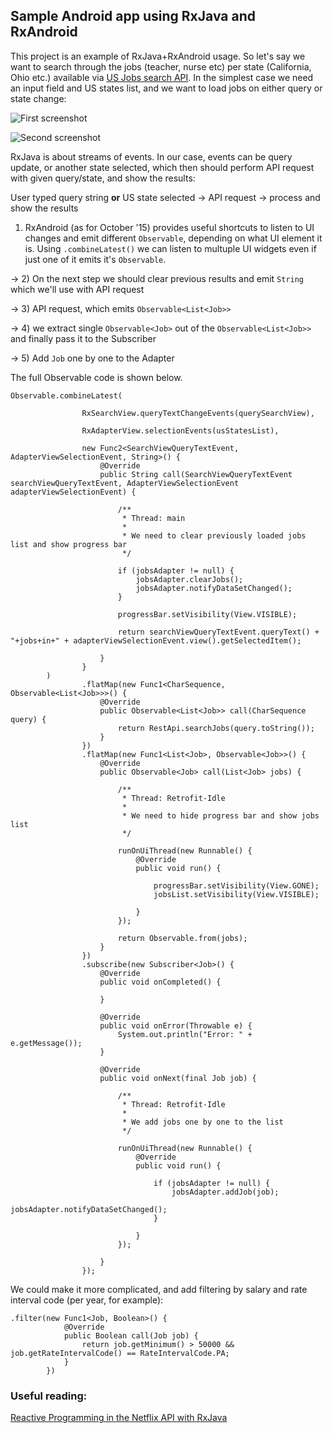 ## Sample Android app using RxJava and RxAndroid

This project is an example of RxJava+RxAndroid usage. So let's say we want to search through the jobs (teacher, nurse etc) per state (California, Ohio etc.) available via [US Jobs search API](http://search.digitalgov.gov/developer/jobs.html#using-the-api). In the simplest case we need an input field and US states list, and we want to load jobs on either query or state change: 

![First screenshot](https://cloud.githubusercontent.com/assets/560815/10376673/89b996f6-6dd5-11e5-8bc2-5afdacfee2c5.png)

![Second screenshot](https://cloud.githubusercontent.com/assets/560815/10376674/8ae36c5a-6dd5-11e5-86ab-f76f3ad27045.png)

RxJava is about streams of events. In our case, events can be query update, or another state selected, which then should perform API request with given query/state, and show the results:

User typed query string **or** US state selected -> API request -> process and show the results

1) RxAndroid (as for October '15) provides useful shortcuts to listen to UI changes and emit different `Observable`, depending on what UI element it is. Using `.combineLatest()` we can listen to multuple UI widgets even if just one of it emits it's `Observable`.

-> 2) On the next step we should clear previous results and emit `String` which we'll use with API request

-> 3) API request, which emits `Observable<List<Job>>`

-> 4) we extract single `Observable<Job>` out of the `Observable<List<Job>>` and finally pass it to the Subscriber

-> 5) Add `Job` one by one to the Adapter

The full Observable code is shown below.

```
Observable.combineLatest(

                RxSearchView.queryTextChangeEvents(querySearchView),

                RxAdapterView.selectionEvents(usStatesList),

                new Func2<SearchViewQueryTextEvent, AdapterViewSelectionEvent, String>() {
                    @Override
                    public String call(SearchViewQueryTextEvent searchViewQueryTextEvent, AdapterViewSelectionEvent adapterViewSelectionEvent) {

                        /**
                         * Thread: main
                         *
                         * We need to clear previously loaded jobs list and show progress bar
                         */

                        if (jobsAdapter != null) {
                            jobsAdapter.clearJobs();
                            jobsAdapter.notifyDataSetChanged();
                        }

                        progressBar.setVisibility(View.VISIBLE);

                        return searchViewQueryTextEvent.queryText() + "+jobs+in+" + adapterViewSelectionEvent.view().getSelectedItem();

                    }
                }
        )
                .flatMap(new Func1<CharSequence, Observable<List<Job>>>() {
                    @Override
                    public Observable<List<Job>> call(CharSequence query) {
                        return RestApi.searchJobs(query.toString());
                    }
                })
                .flatMap(new Func1<List<Job>, Observable<Job>>() {
                    @Override
                    public Observable<Job> call(List<Job> jobs) {

                        /**
                         * Thread: Retrofit-Idle
                         *
                         * We need to hide progress bar and show jobs list
                         */

                        runOnUiThread(new Runnable() {
                            @Override
                            public void run() {

                                progressBar.setVisibility(View.GONE);
                                jobsList.setVisibility(View.VISIBLE);

                            }
                        });

                        return Observable.from(jobs);
                    }
                })
                .subscribe(new Subscriber<Job>() {
                    @Override
                    public void onCompleted() {

                    }

                    @Override
                    public void onError(Throwable e) {
                        System.out.println("Error: " + e.getMessage());
                    }

                    @Override
                    public void onNext(final Job job) {

                        /**
                         * Thread: Retrofit-Idle
                         *
                         * We add jobs one by one to the list
                         */

                        runOnUiThread(new Runnable() {
                            @Override
                            public void run() {

                                if (jobsAdapter != null) {
                                    jobsAdapter.addJob(job);
                                    jobsAdapter.notifyDataSetChanged();
                                }

                            }
                        });

                    }
                });
```
We could make it more complicated, and add filtering by salary and rate interval code (per year, for example):

```
.filter(new Func1<Job, Boolean>() {
            @Override
            public Boolean call(Job job) {
                return job.getMinimum() > 50000 && job.getRateIntervalCode() == RateIntervalCode.PA;
            }
        })
```

### Useful reading:

[Reactive Programming in the Netflix API with RxJava](http://techblog.netflix.com/2013/02/rxjava-netflix-api.html)

